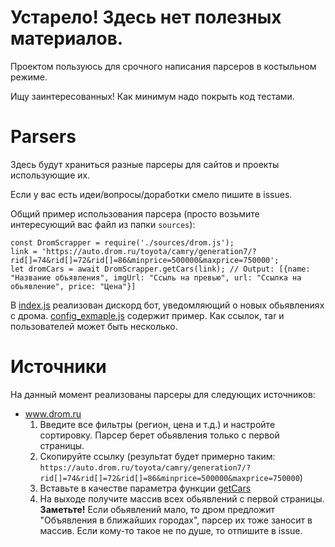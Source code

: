 # Устарело! Здесь нет полезных материалов.

Проектом пользуюсь для срочного написания парсеров в костыльном режиме.

Ищу заинтересованных! Как минимум надо покрыть код тестами.

Parsers
=
Здесь будут храниться разные парсеры для сайтов и проекты использующие их.

Если у вас есть идеи/вопросы/доработки смело пишите в issues.


Общий пример использования парсера (просто возьмите интересующий вас файл из папки `sources`):
```
const DromScrapper = require('./sources/drom.js');
link = 'https://auto.drom.ru/toyota/camry/generation7/?rid[]=74&rid[]=72&rid[]=86&minprice=500000&maxprice=750000';
let dromCars = await DromScrapper.getCars(link); // Output: [{name: "Название обьявления", imgUrl: "Ссыль на превью", url: "Ссылка на обьявление", price: "Цена"}]
```

В [index.js](index.js) реализован дискорд бот, уведомляющий о новых обьявлениях с дрома. [config_exmaple.js](config_example.js) содержит пример. Как ссылок, таr и пользователей может быть несколько.

Источники
=
На данный момент реализованы парсеры для следующих источников:
* www.drom.ru 
  1. Введите все фильтры (регион, цена и т.д.) и настройте сортировку. Парсер берет обьявления только с первой страницы.
  2. Скопируйте ссылку (результат будет примерно таким: `https://auto.drom.ru/toyota/camry/generation7/?rid[]=74&rid[]=72&rid[]=86&minprice=500000&maxprice=750000`)
  3. Вставьте в качестве параметра функции [getCars](index.js#L21)
  4. На выходе получите массив всех обьявлений с первой страницы.
  **Заметьте!** Если обьявлений мало, то дром предложит "Объявления в ближайших городах", парсер их тоже заносит в массив. Если кому-то такое не по душе, то отпишите в issue.
